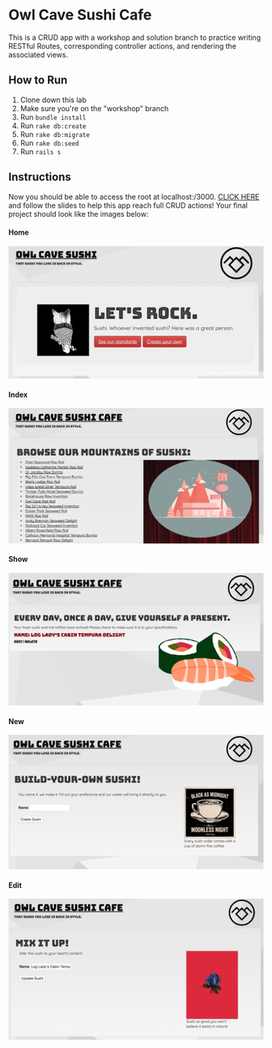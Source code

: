 # Owl Cave Sushi Cafe

This is a CRUD app with a workshop and solution branch to practice writing RESTful Routes, corresponding controller actions, and rendering the associated views.

## How to Run

1. Clone down this lab
2. Make sure you're on the "workshop" branch
2. Run `bundle install`
3. Run `rake db:create`
4. Run `rake db:migrate`
5. Run `rake db:seed`
6. Run `rails s`

## Instructions

Now you should be able to access the root at localhost:/3000. [CLICK HERE](https://docs.google.com/presentation/d/e/2PACX-1vSHC0_H0j6UhUMNE-VsHlAC44HS2eSspvqRQy5JL6GSn0nD4rFRRFKW71VCKClR5ffVVwMvyYUwdUJD/pub?start=false&loop=false&delayms=5000) and follow the slides to help this app reach full CRUD actions! Your final project should look like the images below:

#### Home
![homepage](images/home.png)
#### Index
![index](images/index.png)
#### Show
![show](images/show.png)
#### New
![new](images/new.png)
#### Edit
![edit](images/edit.png)
